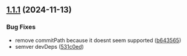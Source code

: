 ## [1.1.1](https://github.com/cloud-porsche/cloud-porsche/compare/cloud-dev-types_1.1.0...cloud-dev-types_1.1.1) (2024-11-13)


### Bug Fixes

* remove commitPath because it doesnt seem supported ([b643565](https://github.com/cloud-porsche/cloud-porsche/commit/b64356503ac93655904c88d45c34006b683e09a0))
* semver devDeps ([531c0ed](https://github.com/cloud-porsche/cloud-porsche/commit/531c0ed236da9ff0f63b0006c3579e50be2f3d47))
